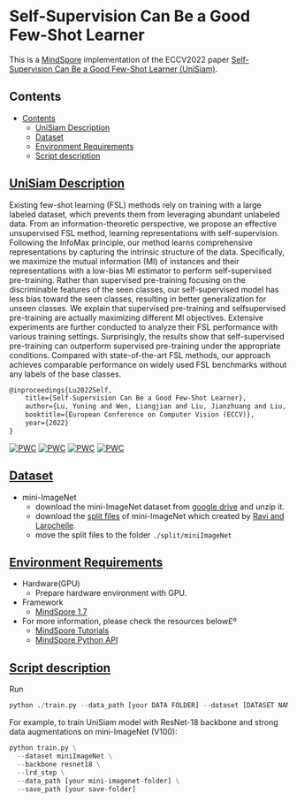 # Self-Supervision Can Be a Good Few-Shot Learner

This is a [MindSpore](https://www.mindspore.cn/) implementation of the ECCV2022 paper [Self-Supervision Can Be a Good Few-Shot Learner (UniSiam)](https://arxiv.org/abs/2207.09176).

## Contents

- [Contents](#contents)
    - [UniSiam Description](#UniSiam-description)
    - [Dataset](#dataset)
    - [Environment Requirements](#environment-requirements)
    - [Script description](#script-description)

## [UniSiam Description](#contents)

Existing few-shot learning (FSL) methods rely on training with a large labeled dataset, which prevents them from leveraging abundant unlabeled data. From an information-theoretic perspective, we propose an effective unsupervised FSL method, learning representations with self-supervision. Following the InfoMax principle, our method learns comprehensive representations by capturing the intrinsic structure of the data. Specifically, we maximize the mutual information (MI) of instances and their representations with a low-bias MI estimator to perform self-supervised pre-training. Rather than supervised pre-training focusing on the discriminable features of the seen classes, our self-supervised model has less bias toward the seen classes, resulting in better generalization for unseen classes. We explain that supervised pre-training and selfsupervised pre-training are actually maximizing different MI objectives. Extensive experiments are further conducted to analyze their FSL performance with various training settings. Surprisingly, the results show that self-supervised pre-training can outperform supervised pre-training under the appropriate conditions. Compared with state-of-the-art FSL methods, our approach achieves comparable performance on widely used FSL benchmarks without any labels of the base classes.

```markdown
@inproceedings{Lu2022Self,
    title={Self-Supervision Can Be a Good Few-Shot Learner},
    author={Lu, Yuning and Wen, Liangjian and Liu, Jianzhuang and Liu, Yajing and Tian, Xinmei},
    booktitle={European Conference on Computer Vision (ECCV)},
    year={2022}
}
```

[![PWC](https://img.shields.io/endpoint.svg?url=https://paperswithcode.com/badge/self-supervision-can-be-a-good-few-shot/unsupervised-few-shot-image-classification-on)](https://paperswithcode.com/sota/unsupervised-few-shot-image-classification-on?p=self-supervision-can-be-a-good-few-shot)
[![PWC](https://img.shields.io/endpoint.svg?url=https://paperswithcode.com/badge/self-supervision-can-be-a-good-few-shot/unsupervised-few-shot-image-classification-on-1)](https://paperswithcode.com/sota/unsupervised-few-shot-image-classification-on-1?p=self-supervision-can-be-a-good-few-shot)
[![PWC](https://img.shields.io/endpoint.svg?url=https://paperswithcode.com/badge/self-supervision-can-be-a-good-few-shot/unsupervised-few-shot-image-classification-on-2)](https://paperswithcode.com/sota/unsupervised-few-shot-image-classification-on-2?p=self-supervision-can-be-a-good-few-shot)
[![PWC](https://img.shields.io/endpoint.svg?url=https://paperswithcode.com/badge/self-supervision-can-be-a-good-few-shot/unsupervised-few-shot-image-classification-on-3)](https://paperswithcode.com/sota/unsupervised-few-shot-image-classification-on-3?p=self-supervision-can-be-a-good-few-shot)

## [Dataset](#contents)

- mini-ImageNet
    - download the mini-ImageNet dataset from [google drive](https://drive.google.com/file/d/1BfEBMlrf5UT4aNOoJPaa83CgbGWZAAAk/view?usp=sharing) and unzip it.
    - download the [split files](https://github.com/twitter/meta-learning-lstm/tree/master/data/miniImagenet) of mini-ImageNet which created by [Ravi and Larochelle](https://openreview.net/pdf?id=rJY0-Kcll).
    - move the split files to the folder `./split/miniImageNet`

## [Environment Requirements](#contents)

- Hardware(GPU)
    - Prepare hardware environment with GPU.
- Framework
    - [MindSpore 1.7](https://www.mindspore.cn/install/en)
- For more information, please check the resources below£º
    - [MindSpore Tutorials](https://www.mindspore.cn/tutorials/en/master/index.html)
    - [MindSpore Python API](https://www.mindspore.cn/docs/en/master/api_python/mindspore.html)

## [Script description](#contents)

Run

```python
python ./train.py --data_path [your DATA FOLDER] --dataset [DATASET NAME] --backbone [BACKBONE] [--OPTIONARG]
```

For example, to train UniSiam model with ResNet-18 backbone and strong data augmentations on mini-ImageNet (V100):

```python
python train.py \
  --dataset miniImageNet \
  --backbone resnet18 \
  --lrd_step \
  --data_path [your mini-imagenet-folder] \
  --save_path [your save-folder]
```
